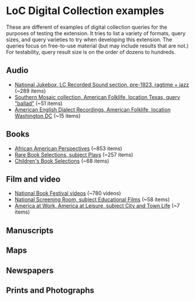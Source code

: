 # LoC Digital Collection examples

These are different of examples of digital collection queries for the purposes of testing the extension. It tries to list a variety of formats, query sizes, and query varieties to try when developing this extension. The queries focus on free-to-use material (but may include results that are not.) For testability, query result size is on the order of dozens to hundreds.

## Audio

- [National Jukebox, LC Recorded Sound section, pre-1923, ragtime + jazz](https://www.loc.gov/collections/national-jukebox/?dates=1800/1922&fa=partof_repository:recorded+sound+section,+library+of+congress%7Csubject_genre:ragtime,+jazz,+and+more) (~289 items)
- [Southern Mosaic collection, American Folklife, location Texas, query "ballad"](https://www.loc.gov/collections/john-and-ruby-lomax/?fa=original-format:sound+recording%7Clocation:texas&q=ballad) (~51 items)
- [American English Dialect Recordings, American Folklife, location Washington DC](https://www.loc.gov/collections/american-english-dialect-recordings-from-the-center-for-applied-linguistics/?fa=online-format:audio%7Clocation:washington+d.c.) (~15 items)

## Books

- [African American Perspectives](https://www.loc.gov/collections/african-american-perspectives-rare-books/?fa=original-format:book%7Conline-format:image) (~853 items)
- [Rare Book Selections, subject Plays](https://www.loc.gov/collections/rare-book-selections/?fa=subject:plays) (~257 items)
- [Children's Book Selections](https://www.loc.gov/collections/childrens-book-selections/) (~68 items)

## Film and video

- [National Book Festival videos](https://www.loc.gov/film-and-videos/?fa=online-format:video%7Ccontributor:library+of+congress%7Cpartof:national+book+festival&st=gallery) (~780 videos)
- [National Screening Room, subject Educational Films](https://www.loc.gov/film-and-videos/?fa=online-format:video%7Csubject:educational+films%7Cpartof:national+screening+room&st=gallery) (~58 items)
- [America at Work, America at Leisure, subject City and Town Life](https://www.loc.gov/collections/america-at-work-and-leisure-1894-to-1915/?fa=subject:city+and+town+life) (~7 items)

## Manuscripts

## Maps

## Newspapers

## Prints and Photographs
